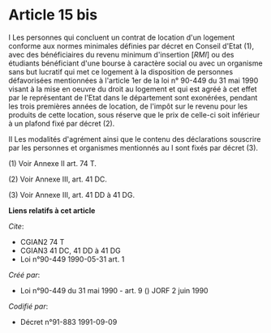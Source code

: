 # Article 15 bis

I Les personnes qui concluent un contrat de location d'un logement conforme aux normes minimales définies par décret en
Conseil d'Etat (1), avec des bénéficiaires du revenu minimum d'insertion [*RMI*] ou des étudiants bénéficiant d'une bourse à
caractère social ou avec un organisme sans but lucratif qui met ce logement à la disposition de personnes défavorisées
mentionnées à l'article 1er de la loi n° 90-449 du 31 mai 1990 visant à la mise en oeuvre du droit au logement et qui est
agréé à cet effet par le représentant de l'Etat dans le département sont exonérées, pendant les trois premières années de
location, de l'impôt sur le revenu pour les produits de cette location, sous réserve que le prix de celle-ci soit inférieur à
un plafond fixé par décret (2).

II Les modalités d'agrément ainsi que le contenu des déclarations souscrire par les personnes et organismes mentionnés au I
sont fixés par décret (3).

(1) Voir Annexe II art. 74 T.

(2) Voir Annexe III, art. 41 DC.

(3) Voir Annexe III, art. 41 DD à 41 DG.

**Liens relatifs à cet article**

_Cite_:

  - CGIAN2 74 T
  - CGIAN3 41 DC, 41 DD à 41 DG
  - Loi n°90-449 1990-05-31 art. 1

_Créé par_:

  - Loi n°90-449 du 31 mai 1990 - art. 9 () JORF 2 juin 1990

_Codifié par_:

  - Décret n°91-883 1991-09-09
